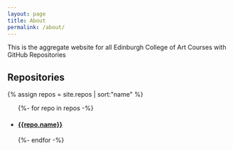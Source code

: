 ```yaml
---
layout: page
title: About
permalink: /about/
---
```


This is the aggregate website for all Edinburgh College of Art Courses with GitHub Repositories

## Repositories

{% assign repos = site.repos | sort:"name" %}

<ul>
{%- for repo in repos -%}

<li>
  <h4>
  <a href="{{site.base_repo_url}}{{repo.url}}">
  {{repo.name}}
  </a>
  </h4>
</li>
{%- endfor -%}
</ul>
